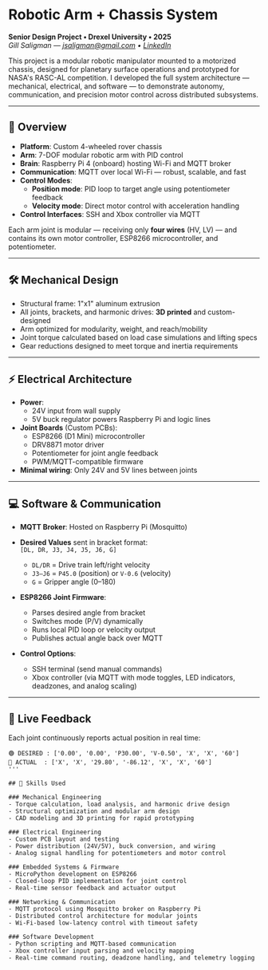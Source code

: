 # Robotic Arm + Chassis System  
**Senior Design Project • Drexel University • 2025**  
_Gill Saligman — [jsaligman@gmail.com](mailto:jsaligman@gmail.com) • [LinkedIn](https://www.linkedin.com/in/gill-saligman-3a81a7255)_

This project is a modular robotic manipulator mounted to a motorized chassis, designed for planetary surface operations and prototyped for NASA's RASC-AL competition. I developed the full system architecture — mechanical, electrical, and software — to demonstrate autonomy, communication, and precision motor control across distributed subsystems.

---

## 🔧 Overview

- **Platform**: Custom 4-wheeled rover chassis  
- **Arm**: 7-DOF modular robotic arm with PID control  
- **Brain**: Raspberry Pi 4 (onboard) hosting Wi-Fi and MQTT broker  
- **Communication**: MQTT over local Wi-Fi — robust, scalable, and fast  
- **Control Modes**:  
  - **Position mode**: PID loop to target angle using potentiometer feedback  
  - **Velocity mode**: Direct motor control with acceleration handling  
- **Control Interfaces**: SSH and Xbox controller via MQTT

Each arm joint is modular — receiving only **four wires** (HV, LV) — and contains its own motor controller, ESP8266 microcontroller, and potentiometer.

---

## 🛠 Mechanical Design

- Structural frame: 1"x1" aluminum extrusion  
- All joints, brackets, and harmonic drives: **3D printed** and custom-designed  
- Arm optimized for modularity, weight, and reach/mobility  
- Joint torque calculated based on load case simulations and lifting specs  
- Gear reductions designed to meet torque and inertia requirements  

---

## ⚡ Electrical Architecture

- **Power**:  
  - 24V input from wall supply  
  - 5V buck regulator powers Raspberry Pi and logic lines  
- **Joint Boards** (Custom PCBs):  
  - ESP8266 (D1 Mini) microcontroller  
  - DRV8871 motor driver  
  - Potentiometer for joint angle feedback  
  - PWM/MQTT-compatible firmware  
- **Minimal wiring**: Only 24V and 5V lines between joints

---

## 💻 Software & Communication

- **MQTT Broker**: Hosted on Raspberry Pi (Mosquitto)  
- **Desired Values** sent in bracket format:  
  ```[DL, DR, J3, J4, J5, J6, G]```  
  - `DL/DR` = Drive train left/right velocity  
  - `J3–J6` = `P45.0` (position) or `V-0.6` (velocity)  
  - `G` = Gripper angle (0–180)

- **ESP8266 Joint Firmware**:  
  - Parses desired angle from bracket  
  - Switches mode (P/V) dynamically  
  - Runs local PID loop or velocity output  
  - Publishes actual angle back over MQTT

- **Control Options**:
  - SSH terminal (send manual commands)  
  - Xbox controller (via MQTT with mode toggles, LED indicators, deadzones, and analog scaling)

---

## 📡 Live Feedback

Each joint continuously reports actual position in real time:

```plaintext
🟢 DESIRED : ['0.00', '0.00', 'P30.00', 'V-0.50', 'X', 'X', '60']
🔵 ACTUAL  : ['X', 'X', '29.80', '-86.12', 'X', 'X', '60']
'''

## 🧠 Skills Used

### Mechanical Engineering
- Torque calculation, load analysis, and harmonic drive design  
- Structural optimization and modular arm design  
- CAD modeling and 3D printing for rapid prototyping  

### Electrical Engineering
- Custom PCB layout and testing  
- Power distribution (24V/5V), buck conversion, and wiring  
- Analog signal handling for potentiometers and motor control  

### Embedded Systems & Firmware
- MicroPython development on ESP8266  
- Closed-loop PID implementation for joint control  
- Real-time sensor feedback and actuator output  

### Networking & Communication
- MQTT protocol using Mosquitto broker on Raspberry Pi  
- Distributed control architecture for modular joints  
- Wi-Fi-based low-latency control with timeout safety  

### Software Development
- Python scripting and MQTT-based communication  
- Xbox controller input parsing and velocity mapping  
- Real-time command routing, deadzone handling, and telemetry logging
